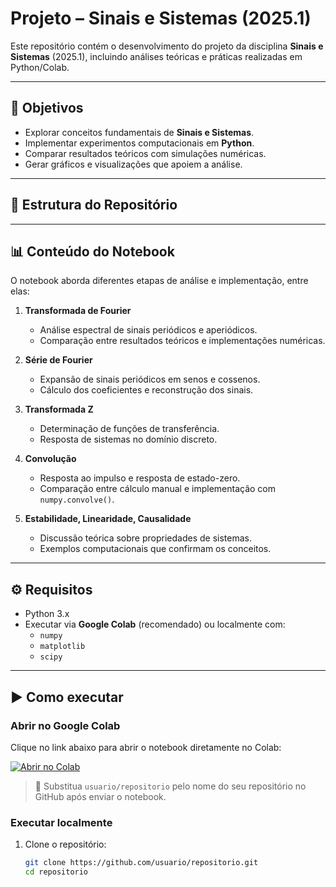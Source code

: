 # Projeto – Sinais e Sistemas (2025.1)  

Este repositório contém o desenvolvimento do projeto da disciplina **Sinais e Sistemas** (2025.1), incluindo análises teóricas e práticas realizadas em Python/Colab.  

---

## 📌 Objetivos  
- Explorar conceitos fundamentais de **Sinais e Sistemas**.  
- Implementar experimentos computacionais em **Python**.  
- Comparar resultados teóricos com simulações numéricas.  
- Gerar gráficos e visualizações que apoiem a análise.  

---

## 📂 Estrutura do Repositório  

---

## 📊 Conteúdo do Notebook  

O notebook aborda diferentes etapas de análise e implementação, entre elas:  

1. **Transformada de Fourier**  
   - Análise espectral de sinais periódicos e aperiódicos.  
   - Comparação entre resultados teóricos e implementações numéricas.  

2. **Série de Fourier**  
   - Expansão de sinais periódicos em senos e cossenos.  
   - Cálculo dos coeficientes e reconstrução dos sinais.  

3. **Transformada Z**  
   - Determinação de funções de transferência.  
   - Resposta de sistemas no domínio discreto.  

4. **Convolução**  
   - Resposta ao impulso e resposta de estado-zero.  
   - Comparação entre cálculo manual e implementação com `numpy.convolve()`.  

5. **Estabilidade, Linearidade, Causalidade**  
   - Discussão teórica sobre propriedades de sistemas.  
   - Exemplos computacionais que confirmam os conceitos.  

---

## ⚙️ Requisitos  

- Python 3.x  
- Executar via **Google Colab** (recomendado) ou localmente com:  
  - `numpy`  
  - `matplotlib`  
  - `scipy`  

---

## ▶️ Como executar  

### Abrir no Google Colab  
Clique no link abaixo para abrir o notebook diretamente no Colab:  

[![Abrir no Colab](https://colab.research.google.com/assets/colab-badge.svg)](https://colab.research.google.com/github/usuario/repositorio/blob/main/Projeto_Sinais_2025_1.ipynb)  

> 🔧 Substitua `usuario/repositorio` pelo nome do seu repositório no GitHub após enviar o notebook.  

### Executar localmente  
1. Clone o repositório:  
   ```bash
   git clone https://github.com/usuario/repositorio.git
   cd repositorio
